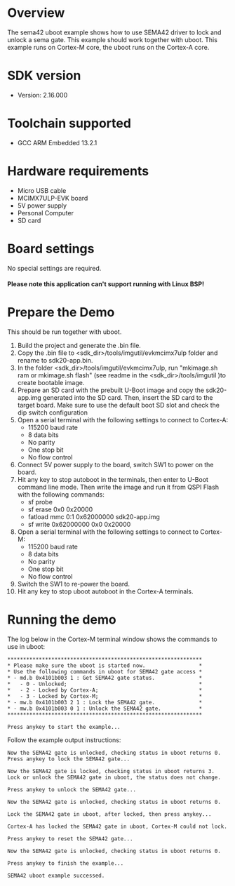 Overview
========
The sema42 uboot example shows how to use SEMA42 driver to lock and unlock a sema gate.
This example should work together with uboot. This example runs on Cortex-M core,
the uboot runs on the Cortex-A core.

SDK version
===========
- Version: 2.16.000

Toolchain supported
===================
- GCC ARM Embedded  13.2.1

Hardware requirements
=====================
- Micro USB cable
- MCIMX7ULP-EVK board
- 5V power supply
- Personal Computer
- SD card

Board settings
==============
No special settings are required.

#### Please note this application can't support running with Linux BSP! ####

Prepare the Demo
================
This should be run together with uboot.
1.  Build the project and generate the .bin file.
2.  Copy the .bin file to <sdk_dir>/tools/imgutil/evkmcimx7ulp folder and rename
    to sdk20-app.bin.
3.  In the folder <sdk_dir>/tools/imgutil/evkmcimx7ulp, run "mkimage.sh ram or mkimage.sh flash" 
    (see readme in the <sdk_dir>/tools/imgutil )to create bootable image.
4.  Prepare an SD card with the prebuilt U-Boot image and copy the sdk20-app.img
    generated into the SD card. Then, insert the SD card to the target board.
    Make sure to use the default boot SD slot and check the dip switch configuration
5.  Open a serial terminal with the following settings to connect to Cortex-A:
    - 115200 baud rate
    - 8 data bits
    - No parity
    - One stop bit
    - No flow control
6.  Connect 5V power supply to the board, switch SW1 to power on the board.
7.  Hit any key to stop autoboot in the terminals, then enter to U-Boot command
    line mode. Then write the image and run it from QSPI Flash with the following
    commands:
    - sf probe
    - sf erase 0x0 0x20000
    - fatload mmc 0:1 0x62000000 sdk20-app.img
    - sf write 0x62000000 0x0 0x20000
8.  Open a serial terminal with the following settings to connect to Cortex-M:
    - 115200 baud rate
    - 8 data bits
    - No parity
    - One stop bit
    - No flow control
9.  Switch the SW1 to re-power the board.
10. Hit any key to stop uboot autoboot in the Cortex-A terminals.

Running the demo
================
The log below in the Cortex-M terminal window shows the commands to use in uboot:
~~~~~~~~~~~~~~~~~~~~~~~~~~~~~~~~~~~
**************************************************************
* Please make sure the uboot is started now.                 *
* Use the following commands in uboot for SEMA42 gate access *
* - md.b 0x4101b003 1 : Get SEMA42 gate status.              *
*   - 0 - Unlocked;                                          *
*   - 2 - Locked by Cortex-A;                                *
*   - 3 - Locked by Cortex-M;                                *
* - mw.b 0x4101b003 2 1 : Lock the SEMA42 gate.              *
* - mw.b 0x4101b003 0 1 : Unlock the SEMA42 gate.            *
**************************************************************

Press anykey to start the example...
~~~~~~~~~~~~~~~~~~~~~~~~~~~~~~~~~~~

Follow the example output instructions:

~~~~~~~~~~~~~~~~~~~~~~~~~~~~~~~~~~~
Now the SEMA42 gate is unlocked, checking status in uboot returns 0.
Press anykey to lock the SEMA42 gate...

Now the SEMA42 gate is locked, checking status in uboot returns 3.
Lock or unlock the SEMA42 gate in uboot, the status does not change.

Press anykey to unlock the SEMA42 gate...

Now the SEMA42 gate is unlocked, checking status in uboot returns 0.

Lock the SEMA42 gate in uboot, after locked, then press anykey...

Cortex-A has locked the SEMA42 gate in uboot, Cortex-M could not lock.

Press anykey to reset the SEMA42 gate...

Now the SEMA42 gate is unlocked, checking status in uboot returns 0.

Press anykey to finish the example...

SEMA42 uboot example successed.
~~~~~~~~~~~~~~~~~~~~~~~~~~~~~~~~~~~
